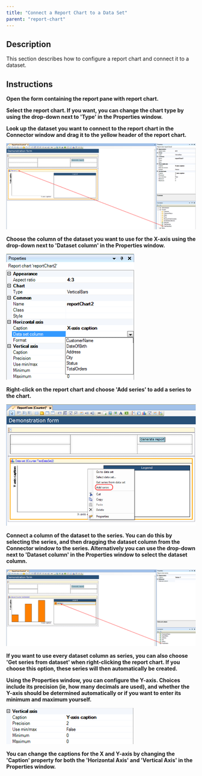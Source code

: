```yaml
---
title: "Connect a Report Chart to a Data Set"
parent: "report-chart"
---
```

## Description

This section describes how to configure a report chart and connect it to a dataset.

## Instructions

 **Open the form containing the report pane with report chart.**

 **Select the report chart. If you want, you can change the chart type by using the drop-down next to 'Type' in the Properties window.**

 **Look up the dataset you want to connect to the report chart in the Connector window and drag it to the yellow header of the report chart.**

![](attachments/2621481/2752703.png)

 **Choose the column of the dataset you want to use for the X-axis using the drop-down next to 'Dataset column' in the Properties window.**

![](attachments/2621481/2752702.png)

 **Right-click on the report chart and choose 'Add series' to add a series to the chart.**

![](attachments/2621481/2752705.png)

 **Connect a column of the dataset to the series. You can do this by selecting the series, and then dragging the dataset column from the Connector window to the series. Alternatively you can use the drop-down next to 'Dataset column' in the Properties window to select the dataset column.**

![](attachments/2621481/2752708.png)

 **If you want to use every dataset column as series, you can also choose 'Get series from dataset' when right-clicking the report chart. If you choose this option, these series will then automatically be created.**

 **Using the Properties window, you can configure the Y-axis. Choices include its precision (ie, how many decimals are used), and whether the Y-axis should be determined automatically or if you want to enter its minimum and maximum yourself.**

![](attachments/2621481/2752709.png)

 **You can change the captions for the X and Y-axis by changing the 'Caption' property for both the 'Horizontal Axis' and 'Vertical Axis' in the Properties window.**

